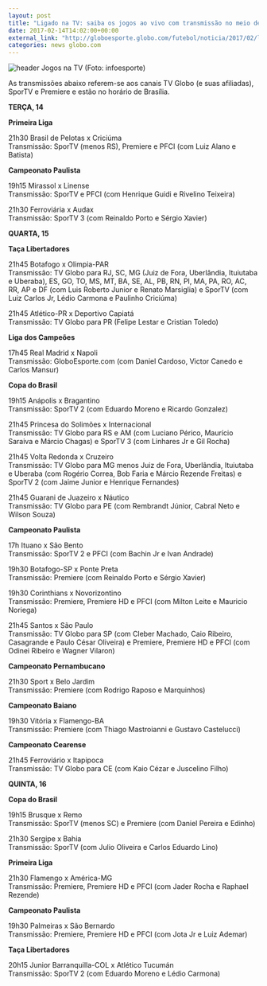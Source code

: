```yaml
---
layout: post
title: "Ligado na TV: saiba os jogos ao vivo com transmissão no meio de semana"
date: 2017-02-14T14:02:00+00:00
external_link: "http://globoesporte.globo.com/futebol/noticia/2017/02/ligado-na-tv-saiba-os-jogos-ao-vivo-com-transmissao-no-meio-de-semana.html"
categories: news globo.com
---
```

 ![header Jogos na TV (Foto: infoesporte)](http://s2.glbimg.com/qnuAu1qIFFpd2ICyfCdetEB9agI=/0x0:689x86/690x86/s.glbimg.com/es/ge/f/original/2015/03/10/header_jogos-na-tv_2.jpg "header Jogos na TV (Foto: infoesporte)")  

As transmissões abaixo referem-se aos canais TV Globo (e suas afiliadas), SporTV e Premiere e estão no horário de Brasília.  
  
**TERÇA, 14**

**Primeira Liga**

21h30 Brasil de Pelotas x Criciúma  
Transmissão: SporTV (menos RS), Premiere e PFCI (com Luiz Alano e Batista)

**Campeonato Paulista**

19h15 Mirassol x Linense  
Transmissão: SporTV e PFCI (com Henrique Guidi e Rivelino Teixeira)

21h30 Ferroviária x Audax  
Transmissão: SporTV 3 (com Reinaldo Porto e Sérgio Xavier)&nbsp;  
  
**QUARTA, 15**

**Taça Libertadores**

21h45 Botafogo x Olimpia-PAR  
Transmissão: TV Globo para RJ, SC, MG (Juiz de Fora, Uberlândia, Ituiutaba e Uberaba), ES, GO, TO, MS, MT, BA, SE, AL, PB, RN, PI, MA, PA, RO, AC, RR, AP e DF (com Luis Roberto Junior e Renato Marsiglia) e SporTV (com Luiz Carlos Jr, Lédio Carmona e Paulinho Criciúma)

21h45 Atlético-PR x Deportivo Capiatá  
Transmissão: TV Globo para PR (Felipe Lestar e Cristian Toledo)

**Liga dos Campeões**

17h45 Real Madrid x Napoli  
Transmissão: GloboEsporte.com (com Daniel Cardoso, Victor Canedo e Carlos Mansur)

**Copa do Brasil**

19h15 Anápolis x Bragantino  
Transmissão: SporTV 2 (com Eduardo Moreno e Ricardo Gonzalez)

21h45 Princesa do Solimões x Internacional  
Transmissão: TV Globo para RS e AM (com Luciano Périco, Maurício Saraiva e Márcio Chagas) e SporTV 3 (com Linhares Jr e Gil Rocha)

21h45 Volta Redonda x Cruzeiro  
Transmissão: TV Globo para MG menos Juiz de Fora, Uberlândia, Ituiutaba e Uberaba (com Rogério Correa, Bob Faria e Márcio Rezende Freitas) e SporTV 2 (com Jaime Junior e Henrique Fernandes)

21h45 Guarani de Juazeiro x Náutico  
Transmissão: TV Globo para PE (com Rembrandt Júnior, Cabral Neto e Wilson Souza)

**Campeonato Paulista**

17h Ituano x São Bento  
Transmissão: SporTV 2 e PFCI (com Bachin Jr e Ivan Andrade)

19h30 Botafogo-SP x Ponte Preta  
Transmissão: Premiere (com Reinaldo Porto e Sérgio Xavier)

19h30 Corinthians x Novorizontino  
Transmissão: Premiere, Premiere HD e PFCI (com Milton Leite e Mauricio Noriega)

21h45 Santos x São Paulo  
Transmissão: TV Globo para SP (com Cleber Machado, Caio Ribeiro, Casagrande e Paulo César Oliveira) e Premiere, Premiere HD e PFCI (com Odinei Ribeiro e Wagner Vilaron)

**Campeonato Pernambucano**

21h30 Sport x Belo Jardim  
Transmissão: Premiere (com Rodrigo Raposo e Marquinhos)

**Campeonato Baiano**

19h30 Vitória x Flamengo-BA  
Transmissão: Premiere (com Thiago Mastroianni e Gustavo Castelucci)

**Campeonato Cearense**

21h45 Ferroviário x Itapipoca  
Transmissão: TV Globo para CE (com Kaio Cézar e Juscelino Filho)  
  
**QUINTA, 16**

**Copa do Brasil**

19h15 Brusque x Remo  
Transmissão: SporTV (menos SC) e Premiere (com Daniel Pereira e Edinho)

21h30 Sergipe x Bahia  
Transmissão: SporTV (com Julio Oliveira e Carlos Eduardo Lino)

**Primeira Liga**

21h30 Flamengo x América-MG  
Transmissão: Premiere, Premiere HD e PFCI (com Jader Rocha e Raphael Rezende)

**Campeonato Paulista**

19h30 Palmeiras x São Bernardo  
Transmissão: Premiere, Premiere HD e PFCI (com Jota Jr e Luiz Ademar)

**Taça Libertadores**  
  
20h15 Junior Barranquilla-COL x Atlético Tucumán   
Transmissão: SporTV 2 (com Eduardo Moreno e Lédio Carmona)

